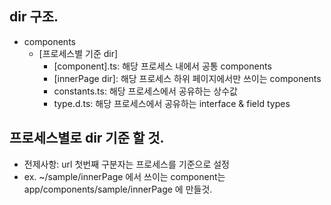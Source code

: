 ## dir 구조.

- components
  - [프로세스별 기준 dir]
    - [component].ts: 해당 프로세스 내에서 공통 components
    - [innerPage dir]: 해당 프로세스 하위 페이지에서만 쓰이는 components
    - constants.ts: 해당 프로세스에서 공유하는 상수값
    - type.d.ts: 해당 프로세스에서 공유하는 interface & field types

## 프로세스별로 dir 기준 할 것.

- 전제사항: url 첫번째 구분자는 프로세스를 기준으로 설정
- ex. ~/sample/innerPage 에서 쓰이는 component는 app/components/sample/innerPage 에 만들것.
